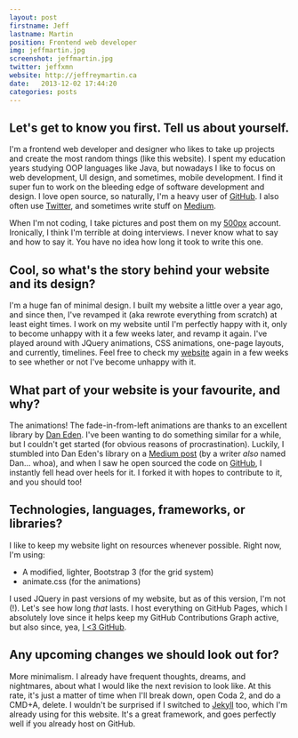 ```yaml
---
layout: post
firstname: Jeff
lastname: Martin
position: Frontend web developer
img: jeffmartin.jpg
screenshot: jeffmartin.jpg
twitter: jeffxmn
website: http://jeffreymartin.ca
date:   2013-12-02 17:44:20
categories: posts
---
```


## Let's get to know you first. Tell us about yourself.

I'm a frontend web developer and designer who likes to take up projects and create the most random things (like this website). I spent my education years studying OOP languages like Java, but nowadays I like to focus on web development, UI design, and sometimes, mobile development. I find it super fun to work on the bleeding edge of software development and design. I love open source, so naturally, I'm a heavy user of [GitHub](http://github.com/jeffxmn). I also often use [Twitter](https://twitter.com/jeffxmn), and sometimes write stuff on [Medium](http://medium.com/@jeffxmn).

When I'm not coding, I take pictures and post them on my [500px](http://500px.com/jeffxmn) account. Ironically, I think I'm terrible at doing interviews. I never know what to say and how to say it. You have no idea how long it took to write this one.

## Cool, so what's the story behind your website and its design?

I'm a huge fan of minimal design. I built my website a little over a year ago, and since then, I've revamped it (aka rewrote everything from scratch) at least eight times. I work on my website until I'm perfectly happy with it, only to become unhappy with it a few weeks later, and revamp it again. I've played around with JQuery animations, CSS animations, one-page layouts, and currently, timelines. Feel free to check my [website](http://jeffreymartin.ca) again in a few weeks to see whether or not I've become unhappy with it.

## What part of your website is your favourite, and why?

The animations! The fade-in-from-left animations are thanks to an excellent library by [Dan Eden](http://daneden.me). I've been wanting to do something similar for a while, but I couldn't get started (for obvious reasons of procrastination). Luckily, I stumbled into Dan Eden's library on a [Medium post](https://medium.com/design-ux/799d16952a56) (by a writer *also* named Dan... whoa), and when I saw he open sourced the code on [GitHub](http://github.com/daneden/animate.css), I instantly fell head over heels for it. I forked it with hopes to contribute to it, and you should too!

## Technologies, languages, frameworks, or libraries?

I like to keep my website light on resources whenever possible. Right now, I'm using:

  - A modified, lighter, Bootstrap 3 (for the grid system)
  - animate.css (for the animations)

I used JQuery in past versions of my website, but as of this version, I'm not (!). Let's see how long _that_ lasts. I host everything on GitHub Pages, which I absolutely love since it helps keep my GitHub Contributions Graph active, but also since, yea, [I <3 GitHub](http://instagram.com/p/d7r3rUgerV/).

## Any upcoming changes we should look out for?

More minimalism. I already have frequent thoughts, dreams, and nightmares, about what I would like the next revision to look like. At this rate, it's just a matter of time when I'll break down, open Coda 2, and do a CMD+A, delete. I wouldn't be surprised if I switched to [Jekyll](http://jekyllrb.com) too, which I'm already using for this website. It's a great framework, and goes perfectly well if you already host on GitHub.

